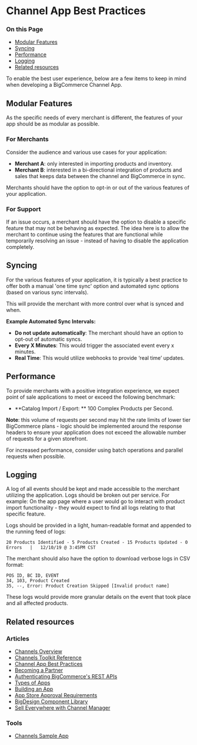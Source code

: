 # Channel App Best Practices

<div class="otp" id="no-index">

### On this Page

- [Modular Features](#modular-features)
- [Syncing](#syncing)
- [Performance](#performance)
- [Logging](#logging)
- [Related resources](#related-resources)

</div>

To enable the best user experience, below are a few items to keep in mind when developing a BigCommerce Channel App.

## Modular Features

As the specific needs of every merchant is different, the features of your app should be as modular as possible.

### For Merchants
Consider the audience and various use cases for your application:
* **Merchant A**: only interested in importing products and inventory.
* **Merchant B**: interested in a bi-directional integration of products and sales that keeps data between the channel and BigCommerce in sync.

Merchants should have the option to opt-in or out of the various features of your application.

### For Support
If an issue occurs, a merchant should have the option to disable a specific feature that may not be behaving as expected.  The idea here is to allow the merchant to continue using the features that are functional while temporarily resolving an issue - instead of having to disable the application completely.

## Syncing
For the various features of your application, it is typically a best practice to offer both a manual 'one time sync' option and automated sync options (based on various sync intervals).

This will provide the merchant with more control over what is synced and when.

**Example Automated Sync Intervals:**
* **Do not update automatically**:  The merchant should have an option to opt-out of automatic syncs.
* **Every X Minutes**:  This would trigger the associated event every x minutes.
* **Real Time**:  This would utilize webhooks to provide ‘real time’ updates.

## Performance
To provide merchants with a positive integration experience, we expect point of sale applications to meet or exceed the following benchmark:

* **Catalog Import / Export: ** 100 Complex Products per Second.

**Note**:  this volume of requests per second may hit the rate limits of lower tier BigCommerce plans - logic should be implemented around the response headers to ensure your application does not exceed the allowable number of requests for a given storefront.

For increased performance, consider using batch operations and parallel requests when possible.

## Logging
A log of all events should be kept and made accessible to the merchant utilizing the application.
Logs should be broken out per service.  For example:  On the app page where a user would go to interact with product import functionality - they would expect to find all logs relating to that specific feature.

Logs should be provided in a light, human-readable format and appended to the running feed of logs:

```
20 Products Identified - 5 Products Created - 15 Products Updated - 0 Errors   |   12/10/19 @ 3:45PM CST
```

The merchant should also have the option to download verbose logs in CSV format:

```
POS ID, BC ID, EVENT
34, 103, Product Created
35, --, Error: Product Creation Skipped [Invalid product name]
```

These logs would provide more granular details on the event that took place and all affected products.

## Related resources

### Articles
* [Channels Overview](https://developer.bigcommerce.com/api-docs/channels/channels-overview)
* [Channels Toolkit Reference](https://developer.bigcommerce.com/api-docs/channels-toolkit-reference)
* [Channel App Best Practices](https://developer.bigcommerce.com/api-docs/getting-started/best-practices)
* [Becoming a Partner](https://developer.bigcommerce.com/api-docs/partner/becoming-a-partner)
* [Authenticating BigCommerce's REST APIs](https://developer.bigcommerce.com/api-docs/getting-started/authentication/rest-api-authentication)
* [Types of Apps](https://developer.bigcommerce.com/api-docs/getting-started/building-apps-bigcommerce/types-of-apps)
* [Building an App](https://developer.bigcommerce.com/api-docs/getting-started/building-apps-bigcommerce/building-apps)
* [App Store Approval Requirements](https://developer.bigcommerce.com/api-docs/partner/app-store-approval-requirements)
* [BigDesign Component Library](https://developer.bigcommerce.com/big-design/?path=/story/badge--overview)
* [Sell Everywhere with Channel Manager](https://support.bigcommerce.com/s/article/Selling-Everywhere-with-Channel-Manager)

### Tools
* [Channels Sample App](https://github.com/bigcommerce/channels-app)
